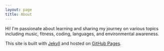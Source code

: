 ```yaml
---
layout: page
title: About
---
```


Hi! I'm passionate about learning and sharing my journey on various topics including music, fitness, coding, languages, and environmental awareness.

This site is built with [Jekyll](https://jekyllrb.com/) and hosted on [GitHub Pages](https://pages.github.com/).
